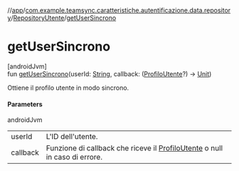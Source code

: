 //[app](../../../index.md)/[com.example.teamsync.caratteristiche.autentificazione.data.repository](../index.md)/[RepositoryUtente](index.md)/[getUserSincrono](get-user-sincrono.md)

# getUserSincrono

[androidJvm]\
fun [getUserSincrono](get-user-sincrono.md)(userId: [String](https://kotlinlang.org/api/latest/jvm/stdlib/kotlin/-string/index.html), callback: ([ProfiloUtente](../../com.example.teamsync.caratteristiche.autentificazione.data.model/-profilo-utente/index.md)?) -&gt; [Unit](https://kotlinlang.org/api/latest/jvm/stdlib/kotlin/-unit/index.html))

Ottiene il profilo utente in modo sincrono.

#### Parameters

androidJvm

| | |
|---|---|
| userId | L'ID dell'utente. |
| callback | Funzione di callback che riceve il [ProfiloUtente](../../com.example.teamsync.caratteristiche.autentificazione.data.model/-profilo-utente/index.md) o null in caso di errore. |
